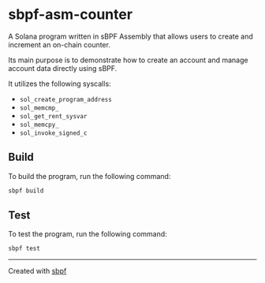 # sbpf-asm-counter

A Solana program written in sBPF Assembly that allows users to create and increment an on-chain counter. 

Its main purpose is to demonstrate how to create an account and manage account data directly using sBPF.

It utilizes the following syscalls:

- `sol_create_program_address`
- `sol_memcmp_`
- `sol_get_rent_sysvar`
- `sol_memcpy_`
- `sol_invoke_signed_c`

## Build

To build the program, run the following command:

```bash
sbpf build
```

## Test

To test the program, run the following command:

```bash
sbpf test
```

---

Created with [sbpf](https://github.com/blueshift-gg/sbpf)